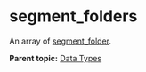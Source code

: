 # segment\_folders

An array of [segment\_folder](r_segment_folder.md#).

**Parent topic:** [Data Types](../data_types/c_data_types.md)

